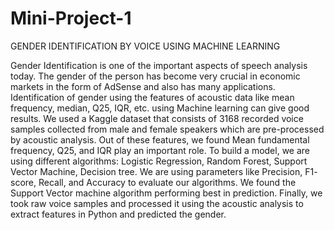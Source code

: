# Mini-Project-1

GENDER IDENTIFICATION BY VOICE USING MACHINE LEARNING

Gender Identification is one of the important aspects of speech analysis today.
The gender of the person has become very crucial in economic markets in the form of AdSense and also has many applications.
Identification of gender using the features of acoustic data like mean frequency, median, Q25, IQR, etc. using Machine learning can give good results. 
We used a Kaggle dataset that consists of 3168 recorded voice samples collected from male and female speakers which are pre-processed by acoustic analysis.
Out of these features, we found Mean fundamental frequency, Q25, and IQR play an important role. 
To build a model, we are using different algorithms: Logistic Regression, Random Forest, Support Vector Machine, Decision tree.
We are using parameters like Precision, F1- score, Recall, and Accuracy to evaluate our algorithms. 
We found the Support Vector machine algorithm performing best in prediction. 
Finally, we took raw voice samples and processed it using the acoustic analysis to extract features in Python and predicted the gender. 
